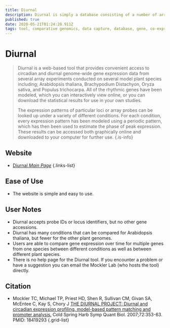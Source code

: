 ```yaml
---
title: Diurnal
description: Diurnal is simply a database consisting of a number of array expression experiments with various genomes subjected to standard set of light and temperature conditions.
published: true
date: 2020-05-21T01:24:28.911Z
tags: tool, comparative genomics, data capture, database, gene, co-expression, data visualization, data export, eukaryota, correlation
---
```


# Diurnal

> Diurnal is a web-based tool that provides convenient access to circadian and diurnal genome-wide gene expression data from several array experiments conducted on several model plant species including; Arabidopsis thaliana, Brachypodium Distachyon, Oryza sativa, and Populus trichocarpa.  All of the rhythmic genes have been modeled, which you can interactively view online, or you can download the statistical results for use in your own studies.
>
>The expression patterns of particular loci or array probes can be looked up under a variety of different conditions. For each condition, every expression pattern has been modeled using a periodic pattern, which has then been used to estimate the phase of peak expression. These results can be accessed both graphically online and downloaded to your computer for further use.
{.is-info}

## Website

- [Diurnal *Main Page*](http://diurnal.mocklerlab.org/)
{.links-list}

## Ease of Use

- The website is simple and easy to use. 

## User Notes
- Diurnal accepts probe IDs or locus identifiers, but no other gene accessions. 
- Diurnal has many conditions that can be compared for Arabidopsis thaliana, but fewer for the other plant genomes. 
- Users are able to compare gene expression over time for multiple genes from one species between different conditions as well as between different plant species. 
- There is no help page for the Diurnal tool.  If you encounter a problem or have a suggestion you can email the Mockler Lab (who hosts the tool) directly. 

## Citation

- Mockler TC, Michael TP, Priest HD, Shen R, Sullivan CM, Givan SA, McEntee C, Kay S, Chory J [THE DIURNAL PROJECT: Diurnal and circadian expression profiling, model-based pattern matching and promoter analysis.](http://symposium.cshlp.org/content/72/353.abstract) Cold Spring Harb Symp Quant Biol. 2007;72:353-63. PMID: 18419293
{.grid-list}